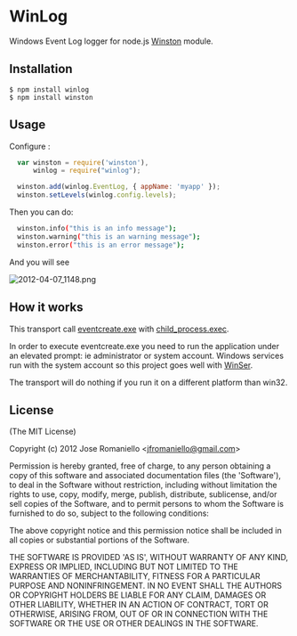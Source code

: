 
# WinLog

  Windows Event Log logger for node.js [Winston](https://github.com/flatiron/winston) module.

## Installation

    $ npm install winlog
    $ npm install winston


## Usage

Configure :

```js
  var winston = require('winston'),
      winlog = require("winlog");

  winston.add(winlog.EventLog, { appName: 'myapp' });
  winston.setLevels(winlog.config.levels);
```

Then you can do:

```bash
  winston.info("this is an info message");
  winston.warning("this is an warning message");
  winston.error("this is an error message");
```

And you will see

![2012-04-07_1148.png](http://joseoncodecom.ipage.com/wp-content/uploads/images/2012-04-07_1148.png)

## How it works

This transport call [eventcreate.exe](http://technet.microsoft.com/en-us/library/bb490899.aspx) with [child_process.exec](http://nodejs.org/docs/v0.6.7/api/child_processes.html#child_process.exec). 

In order to execute eventcreate.exe you need to run the application under an elevated prompt: ie administrator or system account. Windows services run with the system account so this project goes well with [WinSer](https://github.com/jfromaniello/winser).

The transport will do nothing if you run it on a different platform than win32.

## License 

(The MIT License)

Copyright (c) 2012 Jose Romaniello &lt;jfromaniello@gmail.com&gt;

Permission is hereby granted, free of charge, to any person obtaining
a copy of this software and associated documentation files (the
'Software'), to deal in the Software without restriction, including
without limitation the rights to use, copy, modify, merge, publish,
distribute, sublicense, and/or sell copies of the Software, and to
permit persons to whom the Software is furnished to do so, subject to
the following conditions:

The above copyright notice and this permission notice shall be
included in all copies or substantial portions of the Software.

THE SOFTWARE IS PROVIDED 'AS IS', WITHOUT WARRANTY OF ANY KIND,
EXPRESS OR IMPLIED, INCLUDING BUT NOT LIMITED TO THE WARRANTIES OF
MERCHANTABILITY, FITNESS FOR A PARTICULAR PURPOSE AND NONINFRINGEMENT.
IN NO EVENT SHALL THE AUTHORS OR COPYRIGHT HOLDERS BE LIABLE FOR ANY
CLAIM, DAMAGES OR OTHER LIABILITY, WHETHER IN AN ACTION OF CONTRACT,
TORT OR OTHERWISE, ARISING FROM, OUT OF OR IN CONNECTION WITH THE
SOFTWARE OR THE USE OR OTHER DEALINGS IN THE SOFTWARE.